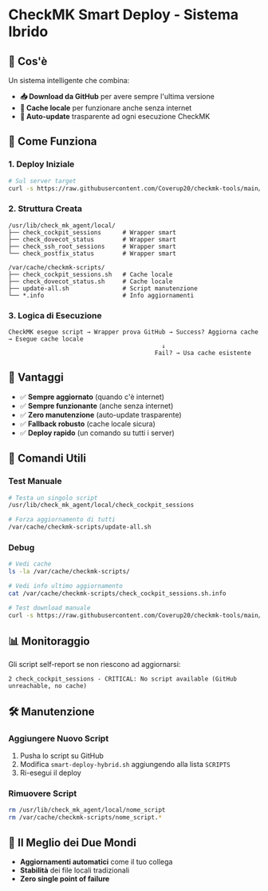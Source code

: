 # CheckMK Smart Deploy - Sistema Ibrido

## 🎯 **Cos'è**

Un sistema intelligente che combina:
- **📥 Download da GitHub** per avere sempre l'ultima versione
- **💾 Cache locale** per funzionare anche senza internet
- **🔄 Auto-update** trasparente ad ogni esecuzione CheckMK

## 🚀 **Come Funziona**

### **1. Deploy Iniziale**
```bash
# Sul server target
curl -s https://raw.githubusercontent.com/Coverup20/checkmk-tools/main/script-Tools/smart-deploy-hybrid.sh | sudo bash
```

### **2. Struttura Creata**
```
/usr/lib/check_mk_agent/local/
├── check_cockpit_sessions      # Wrapper smart
├── check_dovecot_status        # Wrapper smart  
├── check_ssh_root_sessions     # Wrapper smart
└── check_postfix_status        # Wrapper smart

/var/cache/checkmk-scripts/
├── check_cockpit_sessions.sh   # Cache locale
├── check_dovecot_status.sh     # Cache locale
├── update-all.sh               # Script manutenzione
└── *.info                      # Info aggiornamenti
```

### **3. Logica di Esecuzione**
```
CheckMK esegue script → Wrapper prova GitHub → Success? Aggiorna cache → Esegue cache locale
                                           ↓
                                         Fail? → Usa cache esistente
```

## 🎯 **Vantaggi**

- ✅ **Sempre aggiornato** (quando c'è internet)
- ✅ **Sempre funzionante** (anche senza internet)  
- ✅ **Zero manutenzione** (auto-update trasparente)
- ✅ **Fallback robusto** (cache locale sicura)
- ✅ **Deploy rapido** (un comando su tutti i server)

## 🔧 **Comandi Utili**

### **Test Manuale**
```bash
# Testa un singolo script
/usr/lib/check_mk_agent/local/check_cockpit_sessions

# Forza aggiornamento di tutti
/var/cache/checkmk-scripts/update-all.sh
```

### **Debug**
```bash
# Vedi cache
ls -la /var/cache/checkmk-scripts/

# Vedi info ultimo aggiornamento  
cat /var/cache/checkmk-scripts/check_cockpit_sessions.sh.info

# Test download manuale
curl -s https://raw.githubusercontent.com/Coverup20/checkmk-tools/main/script-check-ns7/check_cockpit_sessions.sh
```

## 📊 **Monitoraggio**

Gli script self-report se non riescono ad aggiornarsi:
```
2 check_cockpit_sessions - CRITICAL: No script available (GitHub unreachable, no cache)
```

## 🛠️ **Manutenzione**

### **Aggiungere Nuovo Script**
1. Pusha lo script su GitHub
2. Modifica `smart-deploy-hybrid.sh` aggiungendo alla lista `SCRIPTS`
3. Ri-esegui il deploy

### **Rimuovere Script**
```bash
rm /usr/lib/check_mk_agent/local/nome_script
rm /var/cache/checkmk-scripts/nome_script.*
```

## 🎉 **Il Meglio dei Due Mondi**

- **Aggiornamenti automatici** come il tuo collega
- **Stabilità** dei file locali tradizionali
- **Zero single point of failure**